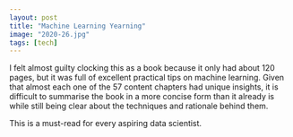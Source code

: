 ```yaml
---
layout: post
title: "Machine Learning Yearning"
image: "2020-26.jpg"
tags: [tech]
---
```


I felt almost guilty clocking this as a book because it only had about 120 pages, but it was full of excellent practical tips on machine learning. Given that almost each one of the 57 content chapters had unique insights, it is difficult to summarise the book in a more concise form than it already is while still being clear about the techniques and rationale behind them.

This is a must-read for every aspiring data scientist.